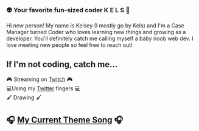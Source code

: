 ### :alien: Your favorite fun-sized coder K E L S :purple_heart: 
Hi new person! My name is Kelsey (I mostly go by Kels) and I'm a Case Manager turned Coder who loves learning new things and growing as a developer. You'll definitely catch me calling myself a baby noob web dev. I love meeting new people so feel free to reach out! 

## If I'm not coding, catch me...
:video_game: Streaming on [Twitch](https://www.twitch.tv/kelseyhugs) :video_game:  
:computer:Using my [Twitter](https://twitter.com/kelsreee) fingers :computer:   
:paintbrush: Drawing :paintbrush: 

## :headphones: [My Current Theme Song](https://www.youtube.com/watch?v=mTjQq5rMlEY) :headphones: 

